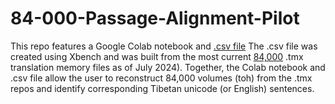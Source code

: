 # 84-000-Passage-Alignment-Pilot

This repo features a Google Colab notebook and [.csv file](https://drive.google.com/file/d/1jLfr2DYkrfI0Sd29_D2yZ5io8T_aHbTa/view?usp=sharing)
The .csv file was created using Xbench and was built from the most current [84,000](https://github.com/84000/data-translation-memory) .tmx translation memory files as of July 2024).  Together, the Colab notebook and .csv file allow the user to reconstruct 84,000 volumes (toh) from the .tmx repos and identify corresponding Tibetan unicode (or English) sentences. 
